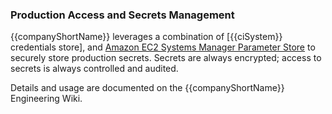 ### Production Access and Secrets Management

{{companyShortName}} leverages a combination of [{{ciSystem}} credentials
store], and [Amazon EC2 Systems Manager
Parameter
Store](https://aws.amazon.com/blogs/mt/the-right-way-to-store-secrets-using-parameter-store/)
to securely store production secrets.  Secrets are always encrypted; access to
secrets is always controlled and audited.

Details and usage are documented on the {{companyShortName}} Engineering Wiki.